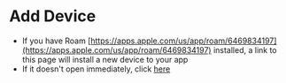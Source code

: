 # Add Device

-   If you have Roam [https://apps.apple.com/us/app/roam/6469834197](https://apps.apple.com/us/app/roam/6469834197) installed, a link to this page will install a new device to your app
-   If it doesn't open immediately, click [here](roamforroku://feedback)

<script>
document.addEventListener('DOMContentLoaded', (event) => {
const queryParams = new URLSearchParams(window.location.search);
const anchorElements = document.querySelectorAll('a');
anchorElements.forEach((anchor) => {
if (anchor.textContent === 'here') {
const queryParamsString = queryParams.toString();
anchor.href = `roamforroku://add-device?${queryParamsString}`;
}
});
});
</script>
